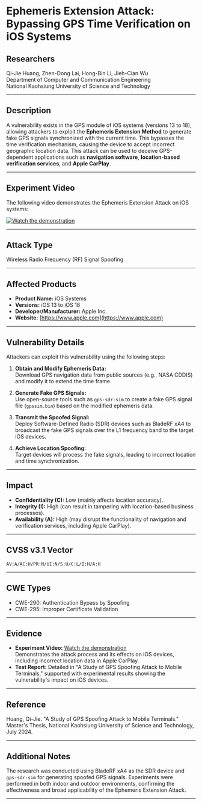 # Ephemeris Extension Attack: Bypassing GPS Time Verification on iOS Systems

## Researchers
Qi-Jie Huang, Zhen-Dong Lai, Hong-Bin Li, Jieh-Cian Wu  
Department of Computer and Communication Engineering  
National Kaohsiung University of Science and Technology  

---

## Description
A vulnerability exists in the GPS module of iOS systems (versions 13 to 18), allowing attackers to exploit the **Ephemeris Extension Method** to generate fake GPS signals synchronized with the current time. This bypasses the time verification mechanism, causing the device to accept incorrect geographic location data. This attack can be used to deceive GPS-dependent applications such as **navigation software**, **location-based verification services**, and **Apple CarPlay**.

---

## Experiment Video
The following video demonstrates the Ephemeris Extension Attack on iOS systems:  

[![Watch the demonstration](https://img.youtube.com/vi/TGCezlx4FQI/0.jpg)](https://youtu.be/TGCezlx4FQI)

---

## Attack Type
Wireless Radio Frequency (RF) Signal Spoofing  

---

## Affected Products
- **Product Name:** iOS Systems  
- **Versions:** iOS 13 to iOS 18  
- **Developer/Manufacturer:** Apple Inc.  
- **Website:** [https://www.apple.com](https://www.apple.com)

---

## Vulnerability Details
Attackers can exploit this vulnerability using the following steps:

1. **Obtain and Modify Ephemeris Data:**  
   Download GPS navigation data from public sources (e.g., NASA CDDIS) and modify it to extend the time frame.

2. **Generate Fake GPS Signals:**  
   Use open-source tools such as `gps-sdr-sim` to create a fake GPS signal file (`gpssim.bin`) based on the modified ephemeris data.

3. **Transmit the Spoofed Signal:**  
   Deploy Software-Defined Radio (SDR) devices such as BladeRF xA4 to broadcast the fake GPS signals over the L1 frequency band to the target iOS devices.

4. **Achieve Location Spoofing:**  
   Target devices will process the fake signals, leading to incorrect location and time synchronization.

---

## Impact
- **Confidentiality (C):** Low (mainly affects location accuracy).  
- **Integrity (I):** High (can result in tampering with location-based business processes).  
- **Availability (A):** High (may disrupt the functionality of navigation and verification services, including Apple CarPlay).

---

## CVSS v3.1 Vector
`AV:A/AC:H/PR:N/UI:N/S:U/C:L/I:H/A:H`

---

## CWE Types
- CWE-290: Authentication Bypass by Spoofing  
- CWE-295: Improper Certificate Validation  

---

## Evidence
- **Experiment Video:** [Watch the demonstration](https://youtu.be/TGCezlx4FQI)  
  Demonstrates the attack process and its effects on iOS devices, including incorrect location data in Apple CarPlay.  
- **Test Report:** Detailed in "A Study of GPS Spoofing Attack to Mobile Terminals," supported with experimental results showing the vulnerability's impact on iOS devices.

---

## Reference
Huang, Qi-Jie. "A Study of GPS Spoofing Attack to Mobile Terminals." Master's Thesis, National Kaohsiung University of Science and Technology, July 2024.  

---

## Additional Notes
The research was conducted using BladeRF xA4 as the SDR device and `gps-sdr-sim` for generating spoofed GPS signals. Experiments were performed in both indoor and outdoor environments, confirming the effectiveness and broad applicability of the Ephemeris Extension Attack.

---
